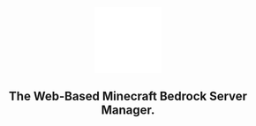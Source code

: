 <div align="center">
  <img src="https://github.com/Ratcoder/WebMC/blob/main/svelte/public/icons/webmclogo2.svg?raw=true" alt="Web MC" width="120" align="center"/>
</div>

<h2 align="center">The Web-Based Minecraft Bedrock Server Manager.</h2>
